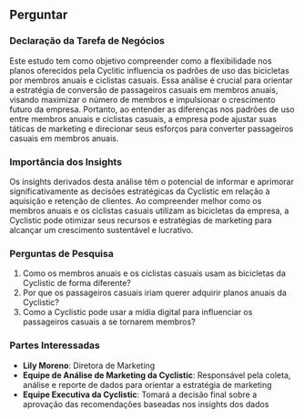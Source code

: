 ## Perguntar

### Declaração da Tarefa de Negócios
Este estudo tem como objetivo compreender como a flexibilidade nos planos oferecidos pela Cyclitic influencia os padrões de uso das bicicletas por membros anuais e ciclistas casuais. Essa análise é crucial para orientar a estratégia de conversão de passageiros casuais em membros anuais, visando maximizar o número de membros e impulsionar o crescimento futuro da empresa. Portanto, ao entender as diferenças nos padrões de uso entre membros anuais e ciclistas casuais, a empresa pode ajustar suas táticas de marketing e direcionar seus esforços para converter passageiros casuais em membros anuais.

### Importância dos Insights
Os insights derivados desta análise têm o potencial de informar e aprimorar significativamente as decisões estratégicas da Cyclistic em relação à aquisição e retenção de clientes. Ao compreender melhor como os membros anuais e os ciclistas casuais utilizam as bicicletas da empresa, a Cyclistic pode otimizar seus recursos e estratégias de marketing para alcançar um crescimento sustentável e lucrativo.
### Perguntas de Pesquisa
1. Como os membros anuais e os ciclistas casuais usam as bicicletas da Cyclistic de forma diferente?
2. Por que os passageiros casuais iriam querer adquirir planos anuais da Cyclistic?
3. Como a Cyclistic pode usar a mídia digital para influenciar os passageiros casuais a se tornarem membros?

### Partes Interessadas
- **Lily Moreno**: Diretora de Marketing
- **Equipe de Análise de Marketing da Cyclistic**: Responsável pela coleta, análise e reporte de dados para orientar a estratégia de marketing
- **Equipe Executiva da Cyclistic**: Tomará a decisão final sobre a aprovação das recomendações baseadas nos insights dos dados
